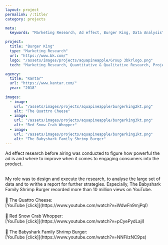 ```yaml
---
layout: project
permalink: /:title/
category: projects

meta:
  keywords: "Marketing Research, Ad effect, Burger King, Data Analysis"

project:
  title: "Burger King"
  type: "Marketing Research"
  url: "https://www.bk.com/"
  logo: "/assets/images/projects/aquapineapple/Group 3bkrlogo.png"
  tech: "Marketing Research, Quantitative & Qualitative Research, Project Management, Internal tools, Excel, Powerpoint"

agency:
  title: "Kantar"
  url: "https://www.kantar.com/"
  year: "2018"
 
images:
  - image:
    url: "/assets/images/projects/aquapineapple/burgerking2kt.png"
    alt: "The Quattro Cheese"
  - image:
    url: "/assets/images/projects/aquapineapple/burgerking3kt.png"
    alt: "Red Snow Crab Whopper"
  - image:
    url: "/assets/images/projects/aquapineapple/burgerking1kt.png"
    alt: "The Babyshark Family Shrimp Burger"
---
```

<p>Ad effect research before airing was conducted to figure how powerful the ad is and where to improve when it comes to engaging consumers into the product.</p><br>My role was to design and execute the research, to analyse the large set of data and to writhe a report for further strategies. Especially, The Babyshark Family Shrimp Burger recorded more than 10 million views on YouTube. <br><br>🍔 The Quattro Cheese:<br> [YouTube [click]](https://www.youtube.com/watch?v=WdwFn9mjPqI)<br><br>🍔 Red Snow Crab Whopper:<br>[YouTube [click]](https://www.youtube.com/watch?v=pCyePydLajI) <br><br> 🍔 The Babyshark Family Shrimp Burger:<br> [YouTube [click]](https://www.youtube.com/watch?v=NNFilzNC9ps)  

